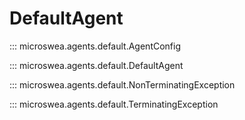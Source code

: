 # DefaultAgent

::: microswea.agents.default.AgentConfig

::: microswea.agents.default.DefaultAgent

::: microswea.agents.default.NonTerminatingException

::: microswea.agents.default.TerminatingException